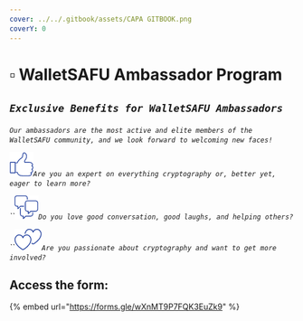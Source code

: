 ```yaml
---
cover: ../../.gitbook/assets/CAPA GITBOOK.png
coverY: 0
---
```


# ▫ WalletSAFU Ambassador Program

## _`Exclusive Benefits for WalletSAFU Ambassadors`_

_`Our ambassadors are the most active and elite members of the WalletSAFU community, and we look forward to welcoming new faces!`_

![](<../../.gitbook/assets/image (9).png>)_`Are you an expert on everything cryptography or, better yet, eager to learn more?`_

_``_![](<../../.gitbook/assets/image (4).png>)_`Do you love good conversation, good laughs, and helping others?`_

_``_![](<../../.gitbook/assets/image (7).png>)_`Are you passionate about cryptography and want to get more involved?`_

## Access the form:&#x20;

{% embed url="https://forms.gle/wXnMT9P7FQK3EuZk9" %}
